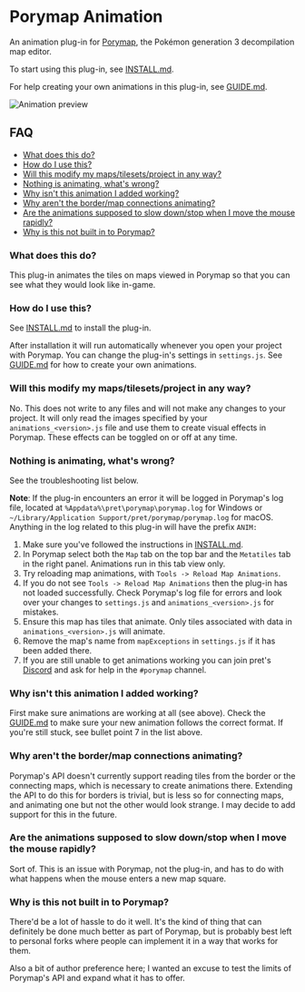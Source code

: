 # Porymap Animation

An animation plug-in for [Porymap][porymap], the Pokémon generation 3 decompilation map editor.

To start using this plug-in, see [INSTALL.md][install].

For help creating your own animations in this plug-in, see [GUIDE.md][guide].

![Animation preview](https://user-images.githubusercontent.com/25753467/145932234-d2f33889-dafc-41d4-a55b-5f8f614fc628.gif)

## FAQ

- [What does this do?](https://github.com/GriffinRichards/Porymap-Animation/blob/master/README.md#what-does-this-do)
- [How do I use this?](https://github.com/GriffinRichards/Porymap-Animation#how-do-i-use-this)
- [Will this modify my maps/tilesets/project in any way?](https://github.com/GriffinRichards/Porymap-Animation#will-this-modify-my-mapstilesetsproject-in-any-way)
- [Nothing is animating, what's wrong?](https://github.com/GriffinRichards/Porymap-Animation#nothing-is-animating-whats-wrong)
- [Why isn't this animation I added working?](https://github.com/GriffinRichards/Porymap-Animation#why-isnt-this-animation-i-added-working)
- [Why aren't the border/map connections animating?](https://github.com/GriffinRichards/Porymap-Animation#why-arent-the-bordermap-connections-animating)
- [Are the animations supposed to slow down/stop when I move the mouse rapidly?](https://github.com/GriffinRichards/Porymap-Animation#are-the-animations-supposed-to-slow-downstop-when-i-move-the-mouse-rapidly)
- [Why is this not built in to Porymap?](https://github.com/GriffinRichards/Porymap-Animation#why-is-this-not-built-in-to-porymap)

### What does this do?

This plug-in animates the tiles on maps viewed in Porymap so that you can see what they would look like in-game.


### How do I use this?

See [INSTALL.md][install] to install the plug-in. 

After installation it will run automatically whenever you open your project with Porymap. You can change the plug-in's settings in `settings.js`. See [GUIDE.md][guide] for how to create your own animations.


### Will this modify my maps/tilesets/project in any way?

No. This does not write to any files and will not make any changes to your project. It will only read the images specified by your `animations_<version>.js` file and use them to create visual effects in Porymap. These effects can be toggled on or off at any time.


### Nothing is animating, what's wrong?

See the troubleshooting list below.

**Note**: If the plug-in encounters an error it will be logged in Porymap's log file, located at `%Appdata%\pret\porymap\porymap.log` for Windows or `~/Library/Application Support/pret/porymap/porymap.log` for macOS. Anything in the log related to this plug-in will have the prefix `ANIM: `

1. Make sure you've followed the instructions in [INSTALL.md][install].
2. In Porymap select both the `Map` tab on the top bar and the `Metatiles` tab in the right panel. Animations run in this tab view only.
3. Try reloading map animations, with `Tools -> Reload Map Animations`.
4. If you do not see `Tools -> Reload Map Animations` then the plug-in has not loaded successfully. Check Porymap's log file for errors and look over your changes to `settings.js` and `animations_<version>.js` for mistakes.
5. Ensure this map has tiles that animate. Only tiles associated with data in `animations_<version>.js` will animate.
6. Remove the map's name from `mapExceptions` in `settings.js` if it has been added there.
7. If you are still unable to get animations working you can join pret's [Discord](https://discord.gg/d5dubZ3) and ask for help in the `#porymap` channel.


### Why isn't this animation I added working?

First make sure animations are working at all (see above). Check the [GUIDE.md][guide] to make sure your new animation follows the correct format. If you're still stuck, see bullet point 7 in the list above.


### Why aren't the border/map connections animating?

Porymap's API doesn't currently support reading tiles from the border or the connecting maps, which is necessary to create animations there. Extending the API to do this for borders is trivial, but is less so for connecting maps, and animating one but not the other would look strange. I may decide to add support for this in the future.


### Are the animations supposed to slow down/stop when I move the mouse rapidly?

Sort of. This is an issue with Porymap, not the plug-in, and has to do with what happens when the mouse enters a new map square.


### Why is this not built in to Porymap?

There'd be a lot of hassle to do it well. It's the kind of thing that can definitely be done much better as part of Porymap, but is probably best left to personal forks where people can implement it in a way that works for them.

Also a bit of author preference here; I wanted an excuse to test the limits of Porymap's API and expand what it has to offer.




[porymap]: https://github.com/huderlem/porymap
[pokeemerald]: https://github.com/pret/pokeemerald
[pokefirered]: https://github.com/pret/pokefirered
[pokeruby]: https://github.com/pret/pokeruby
[install]: https://github.com/GriffinRichards/Porymap-Animation/blob/master/INSTALL.md
[guide]: https://github.com/GriffinRichards/Porymap-Animation/blob/master/GUIDE.md

